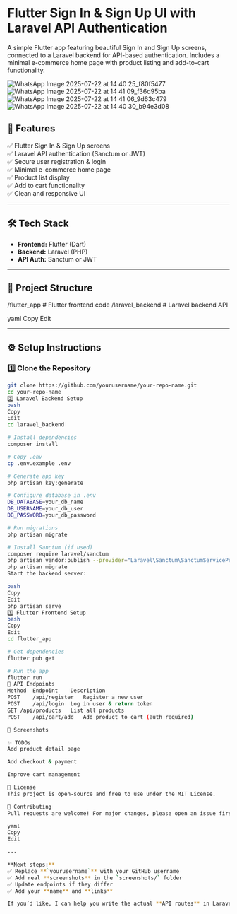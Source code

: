 # Flutter Sign In & Sign Up UI with Laravel API Authentication

A simple Flutter app featuring beautiful Sign In and Sign Up screens, connected to a Laravel backend for API-based authentication. Includes a minimal e-commerce home page with product listing and add-to-cart functionality.

![WhatsApp Image 2025-07-22 at 14 40 25_f80f5477](https://github.com/user-attachments/assets/9ab4aaea-318d-4bbc-9214-8622477d90c0)
![WhatsApp Image 2025-07-22 at 14 41 09_f36d95ba](https://github.com/user-attachments/assets/7f92d29b-d713-4bc2-922e-2c9a5976740c)
![WhatsApp Image 2025-07-22 at 14 41 06_9d63c479](https://github.com/user-attachments/assets/368e0fb3-5267-4c3c-babd-d28996006b7c)
![WhatsApp Image 2025-07-22 at 14 40 30_b94e3d08](https://github.com/user-attachments/assets/6b4a078b-50f7-4c17-8ea5-13818bf88c9a)

## 🚀 Features

✅ Flutter Sign In & Sign Up screens  
✅ Laravel API authentication (Sanctum or JWT)  
✅ Secure user registration & login  
✅ Minimal e-commerce home page  
✅ Product list display  
✅ Add to cart functionality  
✅ Clean and responsive UI

---

## 🛠️ Tech Stack

- **Frontend:** Flutter (Dart)
- **Backend:** Laravel (PHP)
- **API Auth:** Sanctum or JWT

---

## 📂 Project Structure

/flutter_app # Flutter frontend code
/laravel_backend # Laravel backend API

yaml
Copy
Edit

---

## ⚙️ Setup Instructions

### 1️⃣ Clone the Repository

```bash
git clone https://github.com/yourusername/your-repo-name.git
cd your-repo-name
2️⃣ Laravel Backend Setup
bash
Copy
Edit
cd laravel_backend

# Install dependencies
composer install

# Copy .env
cp .env.example .env

# Generate app key
php artisan key:generate

# Configure database in .env
DB_DATABASE=your_db_name
DB_USERNAME=your_db_user
DB_PASSWORD=your_db_password

# Run migrations
php artisan migrate

# Install Sanctum (if used)
composer require laravel/sanctum
php artisan vendor:publish --provider="Laravel\Sanctum\SanctumServiceProvider"
php artisan migrate
Start the backend server:

bash
Copy
Edit
php artisan serve
3️⃣ Flutter Frontend Setup
bash
Copy
Edit
cd flutter_app

# Get dependencies
flutter pub get

# Run the app
flutter run
🔐 API Endpoints
Method	Endpoint	Description
POST	/api/register	Register a new user
POST	/api/login	Log in user & return token
GET	/api/products	List all products
POST	/api/cart/add	Add product to cart (auth required)

📸 Screenshots

✨ TODOs
Add product detail page

Add checkout & payment

Improve cart management

📄 License
This project is open-source and free to use under the MIT License.

💙 Contributing
Pull requests are welcome! For major changes, please open an issue first to discuss what you’d like to change.

yaml
Copy
Edit

---

**Next steps:**  
✅ Replace **`yourusername`** with your GitHub username  
✅ Add real **screenshots** in the `screenshots/` folder  
✅ Update endpoints if they differ  
✅ Add your **name** and **links**

If you’d like, I can help you write the actual **API routes** in Laravel too. Want tha
